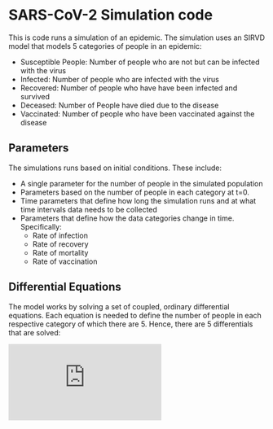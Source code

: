 # SARS-CoV-2 Simulation code
This is code runs a simulation of an epidemic. The simulation uses an SIRVD model that models 5 categories of people in an epidemic:
- Susceptible People: Number of people who are not but can be infected with the virus 
- Infected: Number of people who are infected with the virus
- Recovered: Number of people who have have been infected and survived
- Deceased: Number of People have died due to the disease
- Vaccinated: Number of people who have been vaccinated against the disease
## Parameters
The simulations runs based on initial conditions. These include:
- A single parameter for the number of people in the simulated population
- Parameters based on the number of people in each  category at t=0.
- Time parameters that define how long the simulation runs and at what time intervals data needs to be collected
- Parameters that define how the data categories change in time. Specifically:
	- Rate of infection
	- Rate of recovery
	- Rate of mortality
	- Rate of vaccination
## Differential Equations
The model works by solving a set of coupled, ordinary differential equations. Each equation is needed to define the number of people in each respective category of which there are 5. Hence, there are 5 differentials that are solved:

![\Large x=\frac{-b\pm\sqrt{b^2-4ac}}{2a}](https://latex.codecogs.com/gif.latex?%5Cdpi%7B200%7D%20%5Cbegin%7Baligned%7D%20%5Cfrac%7BdS%7D%7Bdt%7D%20%26%3D%20-%5Cfrac%7B%5Cbeta%20SI%7D%7BN%7D%20-v%28t%29%20%5C%5C%20%5Cvspace%7B1mm%7D%20%5Cfrac%7BdI%7D%7Bdt%7D%20%26%3D%20%5Cfrac%7B%5Cbeta%20SI%7D%7BN%7D%20-%20%5Cmu%20I%20-%20%5Cgamma%20I%5C%5C%20%5Cvspace%7B1mm%7D%20%5Cfrac%7BdR%7D%7Bdt%7D%20%26%3D%20%5Cgamma%20I%5C%5C%20%5Cvspace%7B1mm%7D%20%5Cfrac%7BdV%7D%7Bdt%7D%20%26%3D%20v%28t%29%5C%5C%20%5Cvspace%7B1mm%7D%20%5Cfrac%7BdD%7D%7Bdt%7D%20%26%3D%20%5Cmu%20I%20%5Cend%7Baligned%7D)
